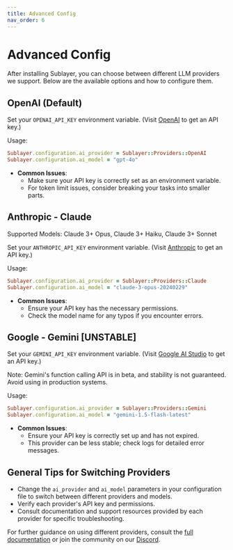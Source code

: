 ```yaml
---
title: Advanced Config
nav_order: 6
---
```

# Advanced Config

After installing Sublayer, you can choose between different LLM providers we support. Below are the available options and how to configure them.

## OpenAI (Default)

Set your `OPENAI_API_KEY` environment variable. (Visit [OpenAI](https://openai.com/product) to get an API key.)

Usage:

```ruby
Sublayer.configuration.ai_provider = Sublayer::Providers::OpenAI
Sublayer.configuration.ai_model = "gpt-4o"
```

- **Common Issues**: 
  - Make sure your API key is correctly set as an environment variable.
  - For token limit issues, consider breaking your tasks into smaller parts.

## Anthropic - Claude

Supported Models: Claude 3+ Opus, Claude 3+ Haiku, Claude 3+ Sonnet

Set your `ANTHROPIC_API_KEY` environment variable. (Visit [Anthropic](https://anthropic.com/) to get an API key.)

Usage:

```ruby
Sublayer.configuration.ai_provider = Sublayer::Providers::Claude
Sublayer.configuration.ai_model = "claude-3-opus-20240229"
```

- **Common Issues**:
  - Ensure your API key has the necessary permissions.
  - Check the model name for any typos if you encounter errors.

## Google - Gemini [UNSTABLE]

Set your `GEMINI_API_KEY` environment variable. (Visit [Google AI Studio](https://ai.google.dev/) to get an API key.)

Note: Gemini's function calling API is in beta, and stability is not guaranteed. Avoid using in production systems.

Usage:

```ruby
Sublayer.configuration.ai_provider = Sublayer::Providers::Gemini
Sublayer.configuration.ai_model = "gemini-1.5-flash-latest"
```

- **Common Issues**:
  - Ensure your API key is correctly set up and has not expired.
  - This provider can be less stable; check logs for detailed error messages.

## General Tips for Switching Providers
- Change the `ai_provider` and `ai_model` parameters in your configuration file to switch between different providers and models.
- Verify each provider's API key and permissions.
- Consult documentation and support resources provided by each provider for specific troubleshooting.

For further guidance on using different providers, consult the [full documentation](https://docs.sublayer.com) or join the community on our [Discord](https://discord.gg/pWZ689GW7U).